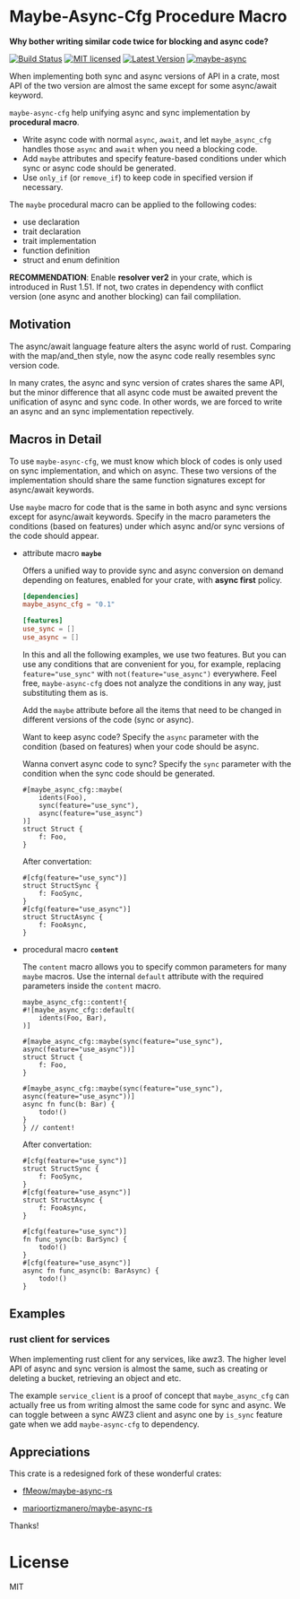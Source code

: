 <!-- cargo-sync-readme start -->


# Maybe-Async-Cfg Procedure Macro

**Why bother writing similar code twice for blocking and async code?**

[![Build Status](https://github.com/nvksv/maybe-async-cfg/actions/workflows/rust.yml/badge.svg?branch=main)](https://github.com/nvksv/maybe-async-cfg/actions)
[![MIT licensed](https://img.shields.io/badge/license-MIT-blue.svg)](./LICENSE)
[![Latest Version](https://img.shields.io/crates/v/maybe-async-cfg.svg)](https://crates.io/crates/maybe-async-cfg)
[![maybe-async](https://docs.rs/maybe-async-cfg/badge.svg)](https://docs.rs/maybe-async-cfg)

When implementing both sync and async versions of API in a crate, most API of the two version
are almost the same except for some async/await keyword.

`maybe-async-cfg` help unifying async and sync implementation by **procedural macro**.
- Write async code with normal `async`, `await`, and let `maybe_async_cfg` handles those `async`
and `await` when you need a blocking code.
- Add `maybe` attributes and specify feature-based conditions under which sync or async code 
should be generated.
- Use `only_if` (or `remove_if`) to keep code in specified version if necessary.

The `maybe` procedural macro can be applied to the following codes:
- use declaration
- trait declaration
- trait implementation
- function definition
- struct and enum definition

**RECOMMENDATION**: Enable **resolver ver2** in your crate, which is introduced in Rust 1.51. If
not, two crates in dependency with conflict version (one async and another blocking) can fail
complilation.


## Motivation

The async/await language feature alters the async world of rust. Comparing with the map/and_then
style, now the async code really resembles sync version code.

In many crates, the async and sync version of crates shares the same API, but the minor
difference that all async code must be awaited prevent the unification of async and sync code.
In other words, we are forced to write an async and an sync implementation repectively.


## Macros in Detail

To use `maybe-async-cfg`, we must know which block of codes is only used on sync implementation,
and which on async. These two versions of the implementation should share the same function
signatures except for async/await keywords.

Use `maybe` macro for code that is the same in both async and sync versions except for
async/await keywords. Specify in the macro parameters the conditions (based on features) under
which async and/or sync versions of the code should appear.

- attribute macro **`maybe`**

    Offers a unified way to provide sync and async conversion on demand depending on features,
enabled for your crate, with **async first** policy.

    ```toml
    [dependencies]
    maybe_async_cfg = "0.1"

    [features]
    use_sync = []
    use_async = []
    ```

    In this and all the following examples, we use two features. But you can use any conditions
that are convenient for you, for example, replacing `feature="use_sync"` with
`not(feature="use_async")` everywhere. Feel free, `maybe-async-cfg` does not analyze the
conditions in any way, just substituting them as is.

    Add the `maybe` attribute before all the items that need to be changed in different versions
of the code (sync or async).

    Want to keep async code? Specify the `async` parameter with the condition (based on
features) when your code should be async.

    Wanna convert async code to sync? Specify the `sync` parameter with the condition when the
sync code should be generated.

    ```rust, no_run
    #[maybe_async_cfg::maybe(
        idents(Foo),
        sync(feature="use_sync"),
        async(feature="use_async")
    )]
    struct Struct {
        f: Foo,
    }

    ```
    After convertation:
    ```rust, no_run
    #[cfg(feature="use_sync")]
    struct StructSync {
        f: FooSync,
    }
    #[cfg(feature="use_async")]
    struct StructAsync {
        f: FooAsync,
    }
    ```

- procedural macro **`content`**

    The `content` macro allows you to specify common parameters for many `maybe` macros. Use the
internal `default` attribute with the required parameters inside the `content` macro.

    ```rust, no_run
    maybe_async_cfg::content!{
    #![maybe_async_cfg::default(
        idents(Foo, Bar),
    )]

    #[maybe_async_cfg::maybe(sync(feature="use_sync"), async(feature="use_async"))]
    struct Struct {
        f: Foo,
    }

    #[maybe_async_cfg::maybe(sync(feature="use_sync"), async(feature="use_async"))]
    async fn func(b: Bar) {
        todo!()
    }
    } // content!
    ```
    After convertation:
    ```rust, no_run
    #[cfg(feature="use_sync")]
    struct StructSync {
        f: FooSync,
    }
    #[cfg(feature="use_async")]
    struct StructAsync {
        f: FooAsync,
    }

    #[cfg(feature="use_sync")]
    fn func_sync(b: BarSync) {
        todo!()
    }
    #[cfg(feature="use_async")]
    async fn func_async(b: BarAsync) {
        todo!()
    }
    ```
    

## Examples

### rust client for services

When implementing rust client for any services, like awz3. The higher level API of async and
sync version is almost the same, such as creating or deleting a bucket, retrieving an object and
etc.

The example `service_client` is a proof of concept that `maybe_async_cfg` can actually free us
from writing almost the same code for sync and async. We can toggle between a sync AWZ3 client
and async one by `is_sync` feature gate when we add `maybe-async-cfg` to dependency.


## Аppreciations

This crate is a redesigned fork of these wonderful crates:

- [fMeow/maybe-async-rs](https://github.com/fMeow/maybe-async-rs)

- [marioortizmanero/maybe-async-rs](https://github.com/fMeow/maybe-async-rs)

Thanks!


# License
MIT

<!-- cargo-sync-readme end -->
